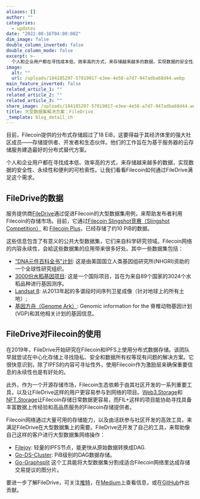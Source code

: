 ```yaml
---
aliases: []
author: ""
categories:
  - updates
date: "2022-08-16T04:00:00Z"
dim_image: false
double_column_inverted: false
double_column_mode: false
excerpt: >-
  个人和企业用户都在寻找成本低、效率高的方式，来存储越来越多的数据，实现数据的安全性、永续性和便利的可检索性。让我们看看Filecoin如何通过FileDrive满足这个需求。
image:
  alt: ""
  url: /uploads/184185297-57019017-e3ee-4e58-a7d7-947adba68d44.webp
main_feature_inverted: false
related_article_1: ""
related_article_2: ""
related_article_3: ""
share_image: /uploads/184185297-57019017-e3ee-4e58-a7d7-947adba68d44.webp
title: 大型数据集解决方案：FileDrive
_template: blog_detail_ch
---
```


目前，Filecoin提供的分布式存储超过了18 EiB，这要得益于其经济体里的强大社区成员——存储提供者、开发者和生态伙伴。他们的工作旨在为基于服务器的云存储服务建造最好的分布式替代方案。

个人和企业用户都在寻找成本低、效率高的方式，来存储越来越多的数据，实现数据的安全性、永续性和便利的可检索性。让我们看看Filecoin如何通过FileDrive满足这个需求。

## FileDrive的数据

服务提供商[FileDrive](https://filedrive.io/)通过促进Filecoin的大型数据集用例，来帮助发布者利用Filecoin的存储市场。目前，它通过[Filecoin Slingshot竞赛（Slingshot Competition）](https://slingshot.filecoin.io/) 和 [Filecoin Plus](https://docs.filecoin.io/store/filecoin-plus/)，已经存储了约10 PiB的数据。

这些信息包含了有意义的公共大型数据集，它们来自科学研究领域。Filecoin网络的内容永续性，会給这些数据集的应用带来很多好处。其中一些数据集包括：

- [“DNA元件百科全书”计划](https://www.encodeproject.org/): 这是由美国国立人类基因组研究所(NHGRI)资助的一个全球性研究组织。
- [3000份水稻基因项目](https://registry.opendata.aws/3kricegenome/): 这是一个国际项目，旨在为来自89个国家的3024个水稻品种进行基因测序。
- [Landsat 8](https://registry.opendata.aws/landsat-8/#usageexamples): 从2013年起的多谱段时间序列卫星成像（针对地球上的所有土地）;
- [基因方舟（Genome Ark）](https://vertebrategenomesproject.org/): Genomic information for the 脊椎动物基因计划(VGP)和其他相关计划的基因信息。

## FileDrive对Filecoin的使用

在2019年，FileDrive开始研究在Filecoin和IPFS上使用分布式数据存储。该团队早就尝试在中心化存储上寻找隐私、安全和数据所有权等现有问题的解决方案。它很快意识到，除了IPFS的内容可寻址性外，使用Filecoin作为激励层来确保重要信息的永续性也是有好处的。

此外，作为一个开源存储市场，Filecoin生态依赖于由其社区开发的一系列重要工具，以及让FileDrive这样的用户更容易参与到网络的项目。[Web3.Storage](https://web3.storage/)和[NFT.Storage](https://nft.storage/)让Filecoin存储日常数据更容易，而FIL+这样的项目能协助寻找具备丰富数据上传经验和高品质服务的Filecoin存储提供者。

Filecoin网络通过大量可用的存储能力，以及由活跃参与社区开发的高效工具，来满足FileDrive在大型数据集上的需要。FileDrive还开发了自己的工具，来帮助像自己这样的客户进行大型数据集网络操作：

- [Filejoy](https://github.com/filedrive-team/filejoy): 轻量的IPFS节点，能更快从原始数据转换成DAG.
- [Go-DS-Cluster](https://github.com/filedrive-team/go-ds-cluster): PiB级别的DAG数据存储。
- [Go-Graphsplit](https://github.com/filedrive-team/go-graphsplit) 这个工具能将大型数据集分割成适合Filecoin网络里达成存储交易提议的图分片。

要进一步了解FileDrive，可关注[推特](https://twitter.com/FileDrive1)，在[Medium](https://medium.com/@FileDrive1)上查看信息，或在[GitHub](https://github.com/filedrive-team)作出贡献。
